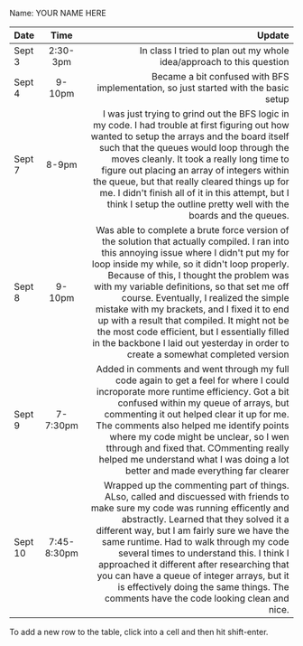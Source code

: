 Name: YOUR NAME HERE

| Date    |    Time     |                                                                                                                                                                                                                                                                                                                                                                                                                                                                                                                                                                     Update |
|:--------|:-----------:|---------------------------------------------------------------------------------------------------------------------------------------------------------------------------------------------------------------------------------------------------------------------------------------------------------------------------------------------------------------------------------------------------------------------------------------------------------------------------------------------------------------------------------------------------------------------------:|
| Sept 3  |  2:30-3pm   |                                                                                                                                                                                                                                                                                                                                                                                                                                                                                                       In class I tried to plan out my whole idea/approach to this question |
| Sept 4  |   9-10pm    |                                                                                                                                                                                                                                                                                                                                                                                                                                                                                        Became a bit confused with BFS implementation, so just started with the basic setup |
| Sept 7  |    8-9pm    |                                                                                                      I was just trying to grind out the BFS logic in my code. I had trouble at first figuring out how  wanted to setup the arrays and the board itself such that the queues would loop through the moves cleanly. It took a really long time to figure out placing an array of integers within the queue, but that really cleared things up for me. I didn't finish all of it in this attempt, but I think I setup the outline pretty well with the boards and the queues. |
| Sept 8  |   9-10pm    | Was able to complete a brute force version of the solution that actually compiled. I ran into this annoying issue where I didn't put my for loop inside my while, so it didn't loop properly. Because of this, I thought the problem was with my variable definitions, so that set me off course. Eventually, I realized the simple mistake with my brackets, and I fixed it to end up with a result that compiled. It might not be the most code efficient, but I essentially filled in the backbone I laid out yesterday in order to create a somewhat completed version |
| Sept 9  |  7-7:30pm   |                                                                                                                               Added in comments and went through my full code again to get a feel for where I could incroporate more runtime efficiency. Got a bit confused within my queue of arrays, but commenting it out helped clear it up for me. The comments also helped me identify points where my code might be unclear, so I wen tthrough and fixed that. COmmenting really helped me understand what I was doing a lot better and made everything far clearer |
| Sept 10 | 7:45-8:30pm |                                                                 Wrapped up the commenting part of things. ALso, called and discuessed with friends to make sure my code was running efficently and abstractly. Learned that they solved it a different way, but I am fairly sure we have the same runtime. Had to walk through my code several times to understand this. I think I approached it different after researching that you can have a queue of integer arrays, but it is effectively doing the same things. The comments have the code looking clean and nice.  |


To add a new row to the table, click into a cell and then hit shift-enter.